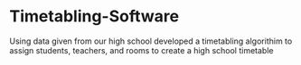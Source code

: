 # Timetabling-Software
Using data given from our high school developed a timetabling algorithim to assign students, teachers, and rooms to create a high school timetable
